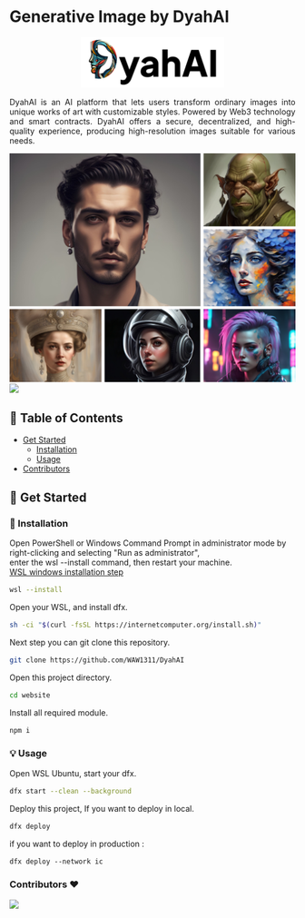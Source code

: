 # Generative Image by DyahAI

<p align="center">
  <img src="asset/name.png" width="50%">
</p>

<p align="justify">
DyahAI is an AI platform that lets users transform ordinary images into unique works of art with customizable styles. Powered by Web3 technology and smart contracts. DyahAI offers a secure, decentralized, and high-quality experience, producing high-resolution images suitable for various needs.
</p>

<img src="asset/grid.png" />

<img src="asset/generate.gif" />

## 📝 Table of Contents

- [Get Started](#get-started)
  - [Installation](#installation)
  - [Usage](#usage)
- [Contributors](#contribution)

## 🔗 Get Started

### :hammer: Installation

Open PowerShell or Windows Command Prompt in administrator mode by right-clicking and selecting "Run as administrator",</br>
enter the wsl --install command, then restart your machine. </br>
[WSL windows installation step](https://learn.microsoft.com/en-us/windows/wsl/install)

```sh
wsl --install
```

Open your WSL, and install dfx.

```sh
sh -ci "$(curl -fsSL https://internetcomputer.org/install.sh)"
```

Next step you can git clone this repository.

```sh
git clone https://github.com/WAW1311/DyahAI
```

Open this project directory.

```sh
cd website
```

Install all required module.

```sh
npm i
```

### 💡 Usage

Open WSL Ubuntu, start your dfx.

```sh
dfx start --clean --background
```

Deploy this project, If you want to deploy in local.

```sh
dfx deploy
```

if you want to deploy in production :

```sh
dfx deploy --network ic
```

### Contributors ❤
<a href="https://github.com/WAW1311/DyahAI/graphs/contributors">
  <img src="https://contrib.rocks/image?repo=WAW1311/DyahAI" />
</a>
